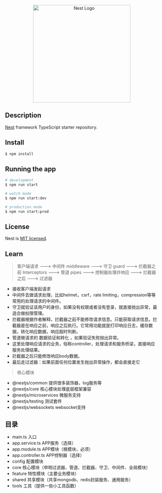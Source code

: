 <p align="center">
  <a href="http://nestjs.com/" target="blank"><img src="https://nestjs.com/img/logo_text.svg" width="320" alt="Nest Logo" /></a>
</p>

## Description

[Nest](https://github.com/nestjs/nest) framework TypeScript starter repository.

## Install
```bash
$ npm install
```

## Running the app

```bash
# development
$ npm run start

# watch mode
$ npm run start:dev

# production mode
$ npm run start:prod
```

## License

  Nest is [MIT licensed](LICENSE).

## Learn
> 客户端请求 ---> 中间件 middleware ---> 守卫 guard ---> 拦截器之前 Interceptors ---> 管道 pipes ---> 控制器处理并响应 ---> 拦截器之后 ---> 过滤器

- 接收客户端发起请求
- 中间件去做请求处理，比如helmet，csrf，rate limiting，compression等等常用的处理请求的中间件。
- 守卫就验证该用户的身份，如果没有权限或者没有登录，就直接抛出异常，最适合做权限管理。
- 拦截器根据作者解释，拦截器之前不能修改请求信息。只能获取请求信息。拦截器是在响应之前，响应之后执行。它常用功能就是打印响应日志，缓存数据，转化响应数据，响应超时判断。
- 管道做请求的 数据验证和转化 ，如果验证失败抛出异常。
- 这里处理响应请求的业务，俗称controller，处理请求和服务桥梁，直接响应服务处理结果。
- 拦截器之后只能修改响应body数据。
- 最后走过滤器：如果前面任何位置发生抛出异常操作，都会直接走它

> 核心模块
- @nestjs/common 提供很多装饰器，log服务等
- @nestjs/core 核心模块处理底层框架兼容
- @nestjs/microservices 微服务支持
- @nestjs/testing 测试套件
- @nestjs/websockets websocket支持

## 目录
- main.ts	入口
- app.service.ts	APP服务（选择）
- app.module.ts	APP模块（根模块，必须）
- app.controller.ts	APP控制器（选择）
- config	配置模块
- core	核心模块（申明过滤器、管道、拦截器、守卫、中间件、全局模块）
- feature	特性模块（主要业务模块）
- shared	共享模块（共享mongodb、redis封装服务、通用服务）
- tools	工具（提供一些小工具函数）

